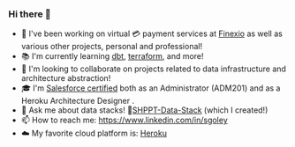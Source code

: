 ### Hi there 👋

<!--
**sgoley/sgoley** is a ✨ _special_ ✨ repository because its `README.md` (this file) appears on your GitHub profile.

Here are some ideas to get you started: -->

- 🔭 I've been working on virtual 💳 payment services at [Finexio](https://finexio.com/) as well as various other projects, personal and professional!
- 📚 I'm currently learning [dbt](https://www.getdbt.com/), [terraform](https://www.terraform.io/), and more!
- 👯 I'm looking to collaborate on projects related to data infrastructure and architecture abstraction!
- 🎓 I'm [Salesforce certified](https://trailhead.salesforce.com/credentials/certification-detail-print?searchString=qF1dVPZWwQRkbSUKaVyCuw7rCj2vJdVVpiJNYU1Ycb1j3kVQ0OiTCvQ6k71WOlPC) both as an Administrator (ADM201) and as a Heroku Architecture Designer .
- 💬 Ask me about data stacks! 🚢[SHPPT-Data-Stack](https://github.com/sgoley/SHPPT-Data-Stack) (which I created!)
- 📫 How to reach me: https://www.linkedin.com/in/sgoley
- ☁️ My favorite cloud platform is: [Heroku](https://heroku.com/)

